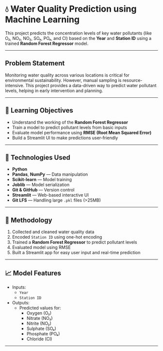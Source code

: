 # 💧 Water Quality Prediction using Machine Learning

This project predicts the concentration levels of key water pollutants (like O₂, NO₃, NO₂, SO₄, PO₄, and Cl) based on the **Year** and **Station ID** using a trained **Random Forest Regressor** model.

---

##  Problem Statement

Monitoring water quality across various locations is critical for environmental sustainability. However, manual sampling is resource-intensive. This project provides a data-driven way to predict water pollutant levels, helping in early intervention and planning.

---

## 🎯 Learning Objectives

- Understand the working of the **Random Forest Regressor**
- Train a model to predict pollutant levels from basic inputs
- Evaluate model performance using **RMSE (Root Mean Squared Error)**
- Build a Streamlit UI to make predictions user-friendly

---

## 🧪 Technologies Used

- **Python**
- **Pandas**, **NumPy** — Data manipulation
- **Scikit-learn** — Model training
- **Joblib** — Model serialization
- **Git & GitHub** — Version control
- **Streamlit** — Web-based interactive UI
- **Git LFS** — Handling large `.pkl` files (>25MB)

---

## 🧠 Methodology

1. Collected and cleaned water quality data
2. Encoded `Station ID` using one-hot encoding
3. Trained a **Random Forest Regressor** to predict pollutant levels
4. Evaluated model using RMSE
5. Built a Streamlit app for easy user input and real-time prediction

---

## 📈 Model Features

- Inputs:
  - `Year`
  - `Station ID`
- Outputs:
  - Predicted values for:
    - Oxygen (O₂)
    - Nitrate (NO₃)
    - Nitrite (NO₂)
    - Sulphate (SO₄)
    - Phosphate (PO₄)
    - Chloride (Cl)

---
